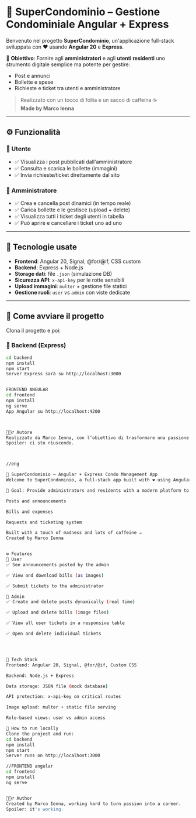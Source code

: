 # 🏢 SuperCondominio – Gestione Condominiale Angular + Express

Benvenuto nel progetto **SuperCondominio**, un'applicazione full-stack sviluppata con ❤️ usando **Angular 20** e **Express**.

🎯 **Obiettivo**: Fornire agli **amministratori** e agli **utenti residenti** uno strumento digitale semplice ma potente per gestire:
- Post e annunci
- Bollette e spese
- Richieste e ticket tra utenti e amministratore

> Realizzato con un tocco di follia e un sacco di caffeina ☕  
> **Made by Marco Ienna**

---

## ⚙️ Funzionalità

### 👤 Utente
- ✅ Visualizza i post pubblicati dall'amministratore
- ✅ Consulta e scarica le bollette (immagini)
- ✅ Invia richieste/ticket direttamente dal sito

### 👑 Amministratore
- ✅ Crea e cancella post dinamici (in tempo reale)
- ✅ Carica bollette e le gestisce (upload + delete)
- ✅ Visualizza tutti i ticket degli utenti in tabella
- ✅ Può aprire e cancellare i ticket uno ad uno

---

## 🧠 Tecnologie usate

- **Frontend**: Angular 20, Signal, @for/@if, CSS custom
- **Backend**: Express + Node.js
- **Storage dati**: file `.json` (simulazione DB)
- **Sicurezza API**: `x-api-key` per le rotte sensibili
- **Upload immagini**: `multer` + gestione file statici
- **Gestione ruoli**: `user` vs `admin` con viste dedicate

---

## 🚀 Come avviare il progetto

Clona il progetto e poi:

### 🔧 Backend (Express)

```bash
cd backend
npm install
npm start
Server Express sarà su http://localhost:3000


FRONTEND ANGULAR
cd frontend
npm install
ng serve
App Angular su http://localhost:4200



🧙🏻‍♂️ Autore
Realizzato da Marco Ienna, con l’obiettivo di trasformare una passione in professione.
Spoiler: ci sto riuscendo.



//eng

🏢 SuperCondominio – Angular + Express Condo Management App
Welcome to SuperCondominio, a full-stack app built with ❤️ using Angular 20 and Express.

🎯 Goal: Provide administrators and residents with a modern platform to manage:

Posts and announcements

Bills and expenses

Requests and ticketing system

Built with a touch of madness and lots of caffeine ☕
Created by Marco Ienna


⚙️ Features
👤 User
✅ See announcements posted by the admin

✅ View and download bills (as images)

✅ Submit tickets to the administrator

👑 Admin
✅ Create and delete posts dynamically (real time)

✅ Upload and delete bills (image files)

✅ View all user tickets in a responsive table

✅ Open and delete individual tickets




🧠 Tech Stack
Frontend: Angular 20, Signal, @for/@if, Custom CSS

Backend: Node.js + Express

Data storage: JSON file (mock database)

API protection: x-api-key on critical routes

Image upload: multer + static file serving

Role-based views: user vs admin access

🚀 How to run locally
Clone the project and run:
cd backend
npm install
npm start
Server runs on http://localhost:3000

//FRONTEND angular
cd frontend
npm install
ng serve


🧙🏻‍♂️ Author
Created by Marco Ienna, working hard to turn passion into a career.
Spoiler: it's working.